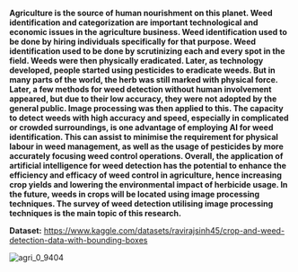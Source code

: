 **Agriculture is the source of human nourishment on this planet. Weed identification and categorization are important technological and economic issues in the agriculture business. Weed identification used to be done by hiring individuals specifically for that purpose. Weed identification used to be done by scrutinizing each and every spot in the field. Weeds were then physically eradicated. Later, as technology developed, people started using pesticides to eradicate weeds. But in many parts of the world, the herb was still marked with physical force. Later, a few methods for weed detection without human involvement appeared, but due to their low accuracy, they were not adopted by the general public. Image processing was then applied to this. The capacity to detect weeds with high accuracy and speed, especially in complicated or crowded surroundings, is one advantage of employing AI for weed identification. This can assist to minimise the requirement for physical labour in weed management, as well as the usage of pesticides by more accurately focusing weed control operations. Overall, the application of artificial intelligence for weed detection has the potential to enhance the efficiency and efficacy of weed control in agriculture, hence increasing crop yields and lowering the environmental impact of herbicide usage. In the future, weeds in crops will be located using image processing techniques. The survey of weed detection utilising image processing techniques is the main topic of this research.**

**Dataset:** https://www.kaggle.com/datasets/ravirajsinh45/crop-and-weed-detection-data-with-bounding-boxes

![agri_0_9404](https://user-images.githubusercontent.com/108731783/216809990-d3856aa3-8a88-460f-bce9-1d341414115e.jpeg)


